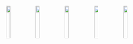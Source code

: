 <img src="https://user-images.githubusercontent.com/59947871/177240113-6765f998-386d-4975-8155-4139d3c583b0.png" width="15%"></img> <img src="https://user-images.githubusercontent.com/59947871/177240123-15092974-dd4e-4010-8653-3a4ffd9dfe36.png" width="15%"></img> <img src="https://user-images.githubusercontent.com/59947871/177240126-4b8358a3-9c48-4dd7-8227-5c3798da1bbf.png" width="15%"></img> <img src="https://user-images.githubusercontent.com/59947871/177240422-62951084-74ed-4d1a-9a6e-6fb83728a78c.png" width="15%"></img> <img src="https://user-images.githubusercontent.com/59947871/177240499-c7dad546-ec67-4bd1-aa08-dfad63ee71aa.png" width="15%"></img> 
